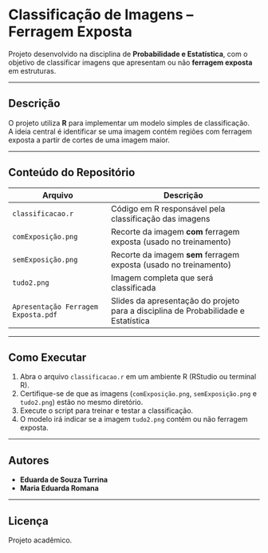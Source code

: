 # Classificação de Imagens – Ferragem Exposta

Projeto desenvolvido na disciplina de **Probabilidade e Estatística**, com o objetivo de classificar imagens que apresentam ou não **ferragem exposta** em estruturas.

---

## Descrição

O projeto utiliza **R** para implementar um modelo simples de classificação.  
A ideia central é identificar se uma imagem contém regiões com ferragem exposta a partir de cortes de uma imagem maior.

---

## Conteúdo do Repositório

| Arquivo                        | Descrição                                                                 |
|--------------------------------|----------------------------------------------------------------------------|
| `classificacao.r`                     | Código em R responsável pela classificação das imagens                    |
| `comExposição.png`             | Recorte da imagem **com** ferragem exposta (usado no treinamento)         |
| `semExposição.png`             | Recorte da imagem **sem** ferragem exposta (usado no treinamento)         |
| `tudo2.png`                    | Imagem completa que será classificada                                    |
| `Apresentação Ferragem Exposta.pdf` | Slides da apresentação do projeto para a disciplina de Probabilidade e Estatística |

---

## Como Executar

1. Abra o arquivo `classificacao.r` em um ambiente R (RStudio ou terminal R).  
2. Certifique-se de que as imagens (`comExposição.png`, `semExposição.png` e `tudo2.png`) estão no mesmo diretório.  
3. Execute o script para treinar e testar a classificação.  
4. O modelo irá indicar se a imagem `tudo2.png` contém ou não ferragem exposta.  

---

## Autores

- **Eduarda de Souza Turrina**  
- **Maria Eduarda Romana**

---

## Licença 

Projeto acadêmico.
